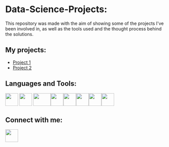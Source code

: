 # Data-Science-Projects:
This repository was made with the aim of showing some of the projects I've been involved in, as well as the tools used and the thought process behind the solutions.

## My projects:

- [Project 1](https://github.com/pcerejeira/Data-Scientist-Portfolio/tree/main/Proj%201)
- [Project 2](https://github.com/pcerejeira/Data-Scientist-Portfolio/tree/main/Proj%202)

## Languages and Tools:

<img src="https://cdn-icons-png.flaticon.com/512/5968/5968350.png" width="40" height="40"> <img src="https://cdn-icons-png.flaticon.com/512/2772/2772165.png" width="40" height="40"> <img src="https://www.e-spincorp.com/wp-content/uploads/2021/09/DBeaver-Logo-270x270_c.jpg" width="55" height="40"><img src="https://toppng.com/uploads/preview/c-programming-icon-c-programming-language-logo-11562945679duaxtn3yq0.png" width="40" height="40"><img src="https://upload.wikimedia.org/wikipedia/commons/thumb/1/18/ISO_C%2B%2B_Logo.svg/1822px-ISO_C%2B%2B_Logo.svg.png" width="40" height="40"><img src="https://www.docker.com/wp-content/uploads/2022/05/Docker_Temporary_Image_Google_Blue_1080x1080_v1.png" width="40" height="40"><img src="https://cdn.icon-icons.com/icons2/2415/PNG/512/react_original_wordmark_logo_icon_146375.png" width="40" height="40"><img src="https://zappysys.com/blog/wp-content/uploads/2018/06/tableau-integration-logo.png" width="40" height="40">

## Connect with me:

[<img src="https://cdn-icons-png.flaticon.com/512/174/174857.png" width="40" height="40">](https://www.linkedin.com/in/pedrocerejeira/)
